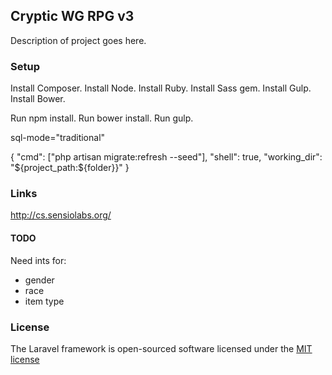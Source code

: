 ## Cryptic WG RPG v3

Description of project goes here.

### Setup

Install Composer.
Install Node.
Install Ruby.
Install Sass gem.
Install Gulp.
Install Bower.

Run npm install.
Run bower install.
Run gulp.

sql-mode="traditional"

{
   "cmd": ["php artisan migrate:refresh --seed"],
   "shell": true,
   "working_dir": "${project_path:${folder}}"
}

### Links

http://cs.sensiolabs.org/

#### TODO

Need ints for:
  * gender
  * race
  * item type

### License

The Laravel framework is open-sourced software licensed under the [MIT license](http://opensource.org/licenses/MIT)
